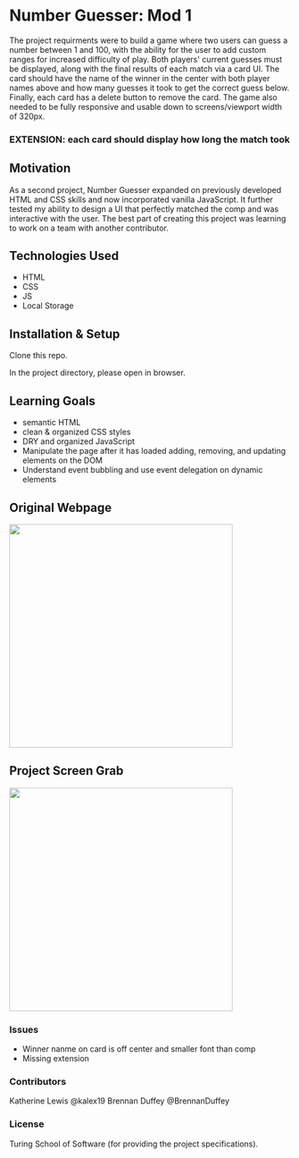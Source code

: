 # Number Guesser: Mod 1

The project requirments were to build a game where two users can guess a number between 1 and 100, with the ability for the user to add custom ranges for increased difficulty of play. Both players' current guesses must be displayed, along with the final results of each match via a card UI. The card should have the name of the winner in the center with both player names above and how many guesses it took to get the correct guess below. Finally, each card has a delete button to remove the card. The game also needed to be fully responsive and usable down to screens/viewport width of 320px.

### EXTENSION: each card should display how long the match took

## Motivation

As a second project, Number Guesser expanded on previously developed HTML and CSS skills and now incorporated vanilla JavaScript. It further tested my ability to design a UI that perfectly matched the comp and was interactive with the user. The best part of creating this project was learning to work on a team with another contributor.

## Technologies Used

* HTML 
* CSS
* JS
* Local Storage

## Installation & Setup

Clone this repo.

In the project directory, please open in browser.

## Learning Goals

* semantic HTML
* clean & organized CSS styles
* DRY and organized JavaScript
* Manipulate the page after it has loaded adding, removing, and updating elements on the DOM
* Understand event bubbling and use event delegation on dynamic elements

## Original Webpage

<img src="images/turing-screen-grab" width="400">

## Project Screen Grab

<img src="image/BD-KL-screen-grab" width="400">

### Issues

* Winner nanme on card is off center and smaller font than comp
* Missing extension

### Contributors

Katherine Lewis @kalex19
Brennan Duffey @BrennanDuffey

### License
Turing School of Software (for providing the project specifications).
